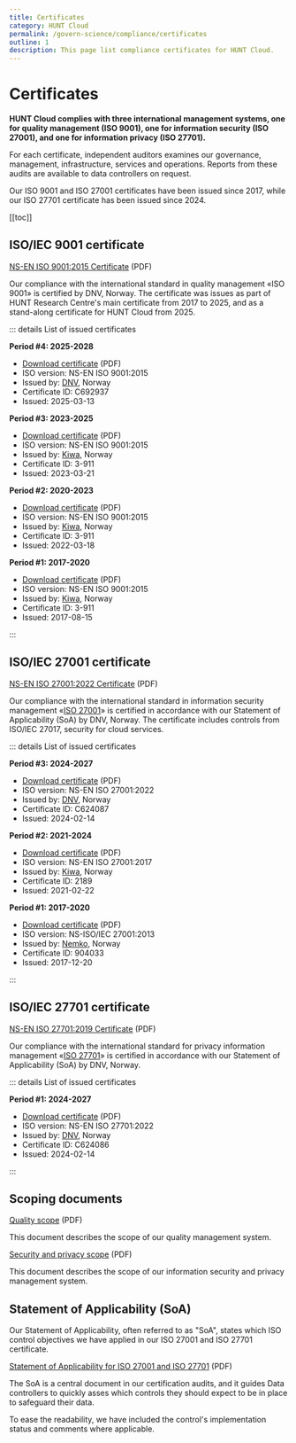 ```yaml
---
title: Certificates
category: HUNT Cloud
permalink: /govern-science/compliance/certificates
outline: 1
description: This page list compliance certificates for HUNT Cloud.
---
```


# Certificates

**HUNT Cloud complies with three international management systems, one for quality management (ISO 9001), one for information security (ISO 27001), and one for information privacy (ISO 27701).** 

For each certificate, independent auditors examines our governance, management, infrastructure, services and operations. Reports from these audits are available to data controllers on request.

Our ISO 9001 and ISO 27001 certificates have been issued since 2017, while our ISO 27701 certificate has been issued since 2024. 

[[toc]]

## ISO/IEC 9001 certificate

[NS-EN ISO 9001:2015 Certificate](https://assets.hdc.ntnu.no/assets/certificates/hunt-cloud-certificate-iso9001-2025.pdf) (PDF)

Our compliance with the international standard in quality management «ISO 9001» is certified by DNV, Norway. The certificate was issues as part of HUNT Research Centre's main certificate from 2017 to 2025, and as a stand-along certificate for HUNT Cloud from 2025.

::: details List of issued certificates

**Period #4: 2025-2028**

* [Download certificate](https://assets.hdc.ntnu.no/assets/certificates/hunt-cloud-certificate-iso9001-2025.pdf) (PDF)
* ISO version: NS-EN ISO 9001:2015
* Issued by: [DNV](https://www.dnv.com/), Norway
* Certificate ID: C692937
* Issued: 2025-03-13

**Period #3: 2023-2025**

* [Download certificate](https://assets.hdc.ntnu.no/assets/certificates/hunt-cloud-certificate-iso9001-2023.pdf) (PDF)
* ISO version: NS-EN ISO 9001:2015
* Issued by: [Kiwa](https://www.kiwa.com/en/), Norway
* Certificate ID: 3-911
* Issued: 2023-03-21

**Period #2: 2020-2023**

* [Download certificate](https://assets.hdc.ntnu.no/assets/certificates/hunt-cloud-certificate-iso9001-2020.pdf) (PDF)
* ISO version: NS-EN ISO 9001:2015
* Issued by: [Kiwa](https://www.kiwa.com/en/), Norway
* Certificate ID: 3-911
* Issued: 2022-03-18

**Period #1: 2017-2020**

* [Download certificate](https://assets.hdc.ntnu.no/assets/certificates/hunt-cloud-certificate-iso9001-2017.pdf) (PDF)
* ISO version: NS-EN ISO 9001:2015
* Issued by: [Kiwa](https://www.kiwa.com/en/), Norway
* Certificate ID: 3-911
* Issued: 2017-08-15

:::

## ISO/IEC 27001 certificate

[NS-EN ISO 27001:2022 Certificate](https://assets.hdc.ntnu.no/assets/certificates/hunt-cloud-certificate-iso27001-2025.pdf) (PDF)

Our compliance with the international standard in information security management «[ISO 27001](https://www.iso.org/isoiec-27001-information-security.html)» is certified in accordance with our Statement of Applicability (SoA) by DNV, Norway. The certificate includes controls from ISO/IEC 27017, security for cloud services.

::: details List of issued certificates

**Period #3: 2024-2027**

* [Download certificate](https://assets.hdc.ntnu.no/assets/certificates/hunt-cloud-certificate-iso27001-2025.pdf) (PDF)
* ISO version: NS-EN ISO 27001:2022
* Issued by: [DNV](https://www.dnv.com/), Norway
* Certificate ID: C624087
* Issued: 2024-02-14

**Period #2: 2021-2024**

* [Download certificate](https://assets.hdc.ntnu.no/assets/certificates/hunt-cloud-certificate-iso27001-2021.pdf) (PDF)
* ISO version: NS-EN ISO 27001:2017
* Issued by: [Kiwa](https://www.kiwa.com/en/), Norway
* Certificate ID: 2189
* Issued: 2021-02-22

**Period #1: 2017-2020**

* [Download certificate](https://assets.hdc.ntnu.no/assets/certificates/hunt-cloud-certificate-iso27001-2017.pdf) (PDF)
* ISO version: NS-ISO/IEC 27001:2013
* Issued by: [Nemko](https://www.nemko.com/), Norway
* Certificate ID: 904033
* Issued: 2017-12-20

:::


## ISO/IEC 27701 certificate

[NS-EN ISO 27701:2019 Certificate](https://assets.hdc.ntnu.no/assets/certificates/hunt-cloud-certificate-iso27701-2025.pdf) (PDF)

Our compliance with the international standard for privacy information management «[ISO 27701](https://www.iso.org/standard/71670.html)» is certified in accordance with our Statement of Applicability (SoA) by DNV, Norway. 

::: details List of issued certificates

**Period #1: 2024-2027**

* [Download certificate](https://assets.hdc.ntnu.no/assets/certificates/hunt-cloud-certificate-iso27701-2025.pdf) (PDF)
* ISO version: NS-EN ISO 27701:2022
* Issued by: [DNV](https://www.dnv.com/), Norway
* Certificate ID: C624086
* Issued: 2024-02-14

:::


## Scoping documents

[Quality scope](https://assets.hdc.ntnu.no/assets/certificates/hunt-cloud-quality-scope.pdf) (PDF)

This document describes the scope of our quality management system.

[Security and privacy scope](https://assets.hdc.ntnu.no/assets/certificates/hunt-cloud-security-and-privacy-scope.pdf) (PDF)

This document describes the scope of our information security and privacy management system.

## Statement of Applicability (SoA)

Our Statement of Applicability, often referred to as "SoA", states which ISO control objectives we have applied in our ISO 27001 and ISO 27701 certificate. 

[Statement of Applicability for ISO 27001 and ISO 27701](https://assets.hdc.ntnu.no/assets/certificates/hunt-cloud-soa-iso27001-and-iso27701.pdf) (PDF)

The SoA is a central document in our certification audits, and it guides Data controllers to quickly asses which controls they should expect to be in place to safeguard their data. 

To ease the readability, we have included the control's implementation status and comments where applicable.


